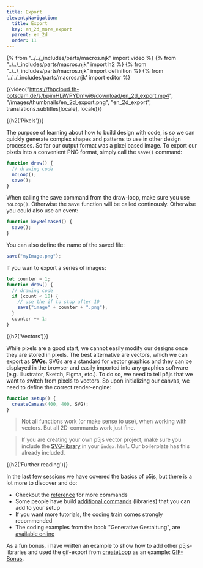 ```yaml
---
title: Export
eleventyNavigation:
  title: Export
  key: en_2d_more_export
  parent: en_2d
  order: 11
---
```


{% from "../../_includes/parts/macros.njk" import video %}
{% from "../../_includes/parts/macros.njk" import h2 %}
{% from "../../_includes/parts/macros.njk" import definition %}
{% from '../../_includes/parts/macros.njk' import editor %}

{{video("https://fhpcloud.fh-potsdam.de/s/bpimHLjWPYDmwi6/download/en_2d_export.mp4", "/images/thumbnails/en_2d_export.png", "en_2d_export", translations.subtitles[locale], locale)}}
<!--
de: https://fhpcloud.fh-potsdam.de/s/NBKGd2Lg9WXcWNE
en: https://fhpcloud.fh-potsdam.de/s/bpimHLjWPYDmwi6
-->

{{h2('Pixels')}}

The purpose of learning about how to build design with code, is so we can quickly generate complex shapes and patterns to use in other design processes. So far our output format was a pixel based image. To export our pixels into a convenient PNG format, simply call the `save()` command:

```js
function draw() {
  // drawing code
  noLoop();
  save();
}
```

When calling the save command from the draw-loop, make sure you use `noLoop()`. Otherwise the save function will be called continously. Otherwise you could also use an event:

```js
function keyReleased() {
  save();
}
```

You can also define the name of the saved file:
```js
save("myImage.png");
```

If you wan to export a series of images:
```js
let counter = 1;
function draw() {
  // drawing code
  if (count < 10) {
    // use the if to stop after 10
    save("image" + counter + ".png");
  }
  counter += 1;
} 
```

{{h2('Vectors')}}

While pixels are a good start,  we cannot easily modify our designs once they are stored in pixels. The best alternative are vectors, which we can export as **SVGs**. SVGs are a standard for vector graphics and they can be displayed in the browser and easily imported into any graphics software (e.g. Illustrator, Sketch, Figma, etc.). To do so, we need to tell p5js that we want to switch from pixels to vectors. So upon initializing our canvas, we need to define the correct render-engine:

```js
function setup() {
  createCanvas(400, 400, SVG);
}
```

> Not all functions work (or make sense to use), when working with vectors. But all 2D-commands work just fine.

> If you are creating your own p5js vector project, make sure you include the [SVG-library](https://github.com/zenozeng/p5.js-svg) in your `index.html`. Our boilerplate has this already included.

{{h2('Further reading')}}

In the last few sessions we have covered the basics of p5js, but there is a lot more to discover and do:

- Checkout the [reference](https://p5js.org/reference/) for more commands
- Some people have build [additional commands](https://p5js.org/libraries/) (libraries) that you can add to your setup
- If you want more tutorials, the [coding train](https://thecodingtrain.com/) comes strongly recommended
- The coding examples from the book "Generative Gestaltung", are [available online](http://www.generative-gestaltung.de/)

As a fun bonus, i have written an example to show how to add other p5js-libraries and used the gif-export from [createLoop](https://github.com/mrchantey/p5.createLoop#readme) as an example: [GIF-Bonus](gif.md).
